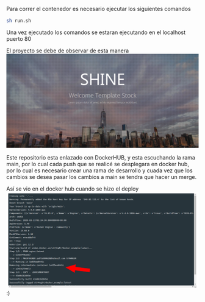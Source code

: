 Para correr el contenedor es necesario ejecutar los siguientes comandos

```bash
sh run.sh
```

Una vez ejecutado los comandos se estaran ejecutando en el localhost
puerto 80

El proyecto se debe de observar de esta manera
![Proyecto](./doc/ArchLinux_2021-04-17_12-55-24.png)

Este repositorio esta enlazado con DockerHUB, y esta escuchando la rama main,
por lo cual cada push que se realicé se desplegara en docker hub, por lo cual
es necesario crear una rama de desarrollo y cuada vez que los cambios se
desea pasar los cambios a main se tendra que hacer un merge.

Así se vio en el docker hub cuando se hizo el deploy
![Proyecto](./doc/ArchLinux_2021-04-30_05-47-33.png)
:)
